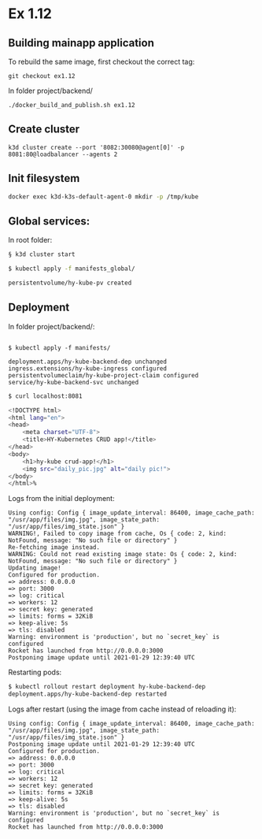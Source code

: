 # Ex 1.12

## Building mainapp application

To rebuild the same image, first checkout the correct tag:

```
git checkout ex1.12
```

In folder project/backend/

```
./docker_build_and_publish.sh ex1.12
```

## Create cluster

```
k3d cluster create --port '8082:30080@agent[0]' -p 8081:80@loadbalancer --agents 2
```

## Init filesystem

```bash
docker exec k3d-k3s-default-agent-0 mkdir -p /tmp/kube
```

## Global services:

In root folder:

```bash
§ k3d cluster start

$ kubectl apply -f manifests_global/

persistentvolume/hy-kube-pv created
```

## Deployment

In folder project/backend/:

```

$ kubectl apply -f manifests/

deployment.apps/hy-kube-backend-dep unchanged
ingress.extensions/hy-kube-ingress configured
persistentvolumeclaim/hy-kube-project-claim configured
service/hy-kube-backend-svc unchanged
```

```bash
$ curl localhost:8081

<!DOCTYPE html>
<html lang="en">
<head>
    <meta charset="UTF-8">
    <title>HY-Kubernetes CRUD app!</title>
</head>
<body>
    <h1>hy-kube crud-app!</h1>
    <img src="daily_pic.jpg" alt="daily pic!">
</body>
</html>%           
```

Logs from the initial deployment:

```
Using config: Config { image_update_interval: 86400, image_cache_path: "/usr/app/files/img.jpg", image_state_path: "/usr/app/files/img_state.json" }
WARNING!, Failed to copy image from cache, Os { code: 2, kind: NotFound, message: "No such file or directory" }
Re-fetching image instead.
WARNING: Could not read existing image state: Os { code: 2, kind: NotFound, message: "No such file or directory" }
Updating image!
Configured for production.
=> address: 0.0.0.0
=> port: 3000
=> log: critical
=> workers: 12
=> secret key: generated
=> limits: forms = 32KiB
=> keep-alive: 5s
=> tls: disabled
Warning: environment is 'production', but no `secret_key` is configured
Rocket has launched from http://0.0.0.0:3000
Postponing image update until 2021-01-29 12:39:40 UTC
```

Restarting pods:

```bash
$ kubectl rollout restart deployment hy-kube-backend-dep
deployment.apps/hy-kube-backend-dep restarted
```

Logs after restart (using the image from cache instead of reloading it):

```
Using config: Config { image_update_interval: 86400, image_cache_path: "/usr/app/files/img.jpg", image_state_path: "/usr/app/files/img_state.json" }
Postponing image update until 2021-01-29 12:39:40 UTC
Configured for production.
=> address: 0.0.0.0
=> port: 3000
=> log: critical
=> workers: 12
=> secret key: generated
=> limits: forms = 32KiB
=> keep-alive: 5s
=> tls: disabled
Warning: environment is 'production', but no `secret_key` is configured
Rocket has launched from http://0.0.0.0:3000
```



